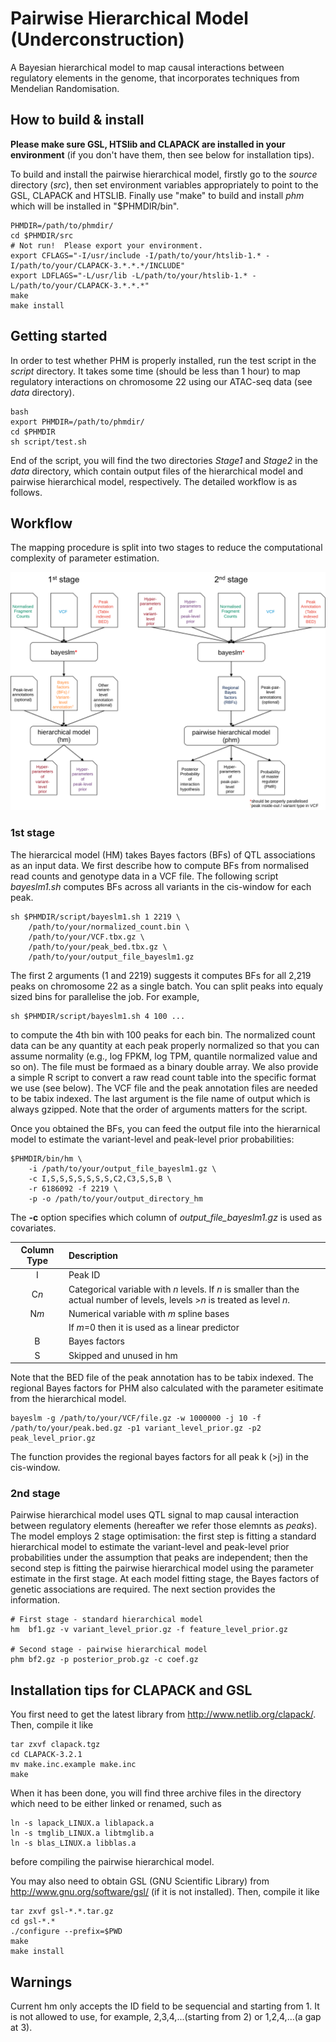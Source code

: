 # Pairwise Hierarchical Model (Underconstruction)
A Bayesian hierarchical model to map causal interactions between regulatory elements in the genome, that incorporates techniques from Mendelian Randomisation.

## How to build & install
**Please make sure GSL, HTSlib and CLAPACK are installed in your environment** (if you don't have them, then see below for installation tips).

To build and install the pairwise hierarchical model, firstly go to the _source_ directory (*src*), then set environment variables appropriately to point to the GSL, CLAPACK and HTSLIB.  Finally use "make" to build and install *phm* which will be installed in "$PHMDIR/bin".

	PHMDIR=/path/to/phmdir/
	cd $PHMDIR/src
	# Not run!  Please export your environment.
	export CFLAGS="-I/usr/include -I/path/to/your/htslib-1.* -I/path/to/your/CLAPACK-3.*.*.*/INCLUDE"
	export LDFLAGS="-L/usr/lib -L/path/to/your/htslib-1.* -L/path/to/your/CLAPACK-3.*.*.*"
	make
	make install

## Getting started

In order to test whether PHM is properly installed, run the test script in the *script* directory. It takes some time (should be less than 1 hour) to map regulatory interactions on chromosome 22 using our ATAC-seq data (see *data* directory).

	bash
	export PHMDIR=/path/to/phmdir/
	cd $PHMDIR
	sh script/test.sh

End of the script, you will find the two directories *Stage1* and *Stage2* in the *data* directory, which contain output files of the hierarchical model and pairwise hierarchical model, respectively. The detailed workflow is as follows.

## Workflow

The mapping procedure is split into two stages to reduce the computational complexity of parameter estimation.

![workflow](https://github.com/natsuhiko/Images/blob/master/workflow.png)

### 1st stage

The hierarcical model (HM) takes Bayes factors (BFs) of QTL associations as an input data. We first describe how to compute BFs from normalised read counts and genotype data in a VCF file. The following script *bayeslm1.sh* computes BFs across all variants in the cis-window for each peak.

	sh $PHMDIR/script/bayeslm1.sh 1 2219 \
		/path/to/your/normalized_count.bin \
		/path/to/your/VCF.tbx.gz \
		/path/to/your/peak_bed.tbx.gz \
		/path/to/your/output_file_bayeslm1.gz

The first 2 arguments (1 and 2219) suggests it computes BFs for all 2,219 peaks on chromosome 22 as a single batch. You can split peaks into equaly sized bins for parallelise the job. For example,

	sh $PHMDIR/script/bayeslm1.sh 4 100 ...

to compute the 4th bin with 100 peaks for each bin. The normalized count data can be any quantity at each peak properly normalized so that you can assume normality (e.g., log FPKM, log TPM, quantile normalized value and so on). The file must be formaed as a binary double array. We also provide a simple R script to convert a raw read count table into the specific format we use (see below). The VCF file and the peak annotation files are needed to be tabix indexed. The last argument is the file name of output which is always gzipped. Note that the order of arguments matters for the script.

Once you obtained the BFs, you can feed the output file into the hierarnical model to estimate the variant-level and peak-level prior probabilities: 

	$PHMDIR/bin/hm \
		-i /path/to/your/output_file_bayeslm1.gz \
		-c I,S,S,S,S,S,S,S,C2,C3,S,S,B \
		-r 6186092 -f 2219 \
		-p -o /path/to/your/output_directory_hm

The **-c** option specifies which column of *output_file_bayeslm1.gz* is used as covariates. 

| Column Type | Description | 
|:----:|:-----------------------------------------|
| I    | Peak ID                                  |
| C*n* | Categorical variable with *n* levels. If *n* is smaller than the actual number of levels, levels >*n* is treated as level *n*. |
| N*m* | Numerical variable with *m* spline bases |
|      | If *m*=0 then it is used as a linear predictor |
| B    | Bayes factors                            |
| S    | Skipped and unused in hm                 |

Note that the BED file of the peak annotation has to be tabix indexed. The regional Bayes factors for PHM also calculated with the parameter esitimate from the hierarchical model.

	bayeslm -g /path/to/your/VCF/file.gz -w 1000000 -j 10 -f /path/to/your/peak.bed.gz -p1 variant_level_prior.gz -p2 peak_level_prior.gz

The function provides the regional bayes factors for all peak k (>j) in the cis-window.

### 2nd stage

Pairwise hierarchical model uses QTL signal to map causal interaction between regulatory elements (hereafter we refer those elemnts as *peaks*). The model employs 2 stage optimisation: the first step is fitting a standard hierarchical model to estimate the variant-level and peak-level prior probabilities under the assumption that peaks are independent; then the second step is fitting the pairwise hierarchical model using the parameter estimate in the first stage. At each model fitting stage, the Bayes factors of genetic associations are required. The next section provides the information. 

	# First stage - standard hierarchical model
	hm  bf1.gz -v variant_level_prior.gz -f feature_level_prior.gz

	# Second stage - pairwise hierarchical model
	phm bf2.gz -p posterior_prob.gz -c coef.gz

## Installation tips for CLAPACK and GSL

You first need to get the latest library from http://www.netlib.org/clapack/.  Then, compile it like

	tar zxvf clapack.tgz
	cd CLAPACK-3.2.1
	mv make.inc.example make.inc
	make

When it has been done, you will find three archive files in the directory which need to be either linked or renamed, such as

	ln -s lapack_LINUX.a liblapack.a
	ln -s tmglib_LINUX.a libtmglib.a
	ln -s blas_LINUX.a libblas.a

before compiling the pairwise hierarchical model.

You may also need to obtain GSL (GNU Scientific Library) from http://www.gnu.org/software/gsl/ (if it is not installed).  Then, compile it like

	tar zxvf gsl-*.*.tar.gz
	cd gsl-*.*
	./configure --prefix=$PWD
	make
	make install

## Warnings

Current hm only accepts the ID field to be sequencial and starting from 1. It is not allowed to use, for example, 2,3,4,...(starting from 2) or 1,2,4,...(a gap at 3). 
